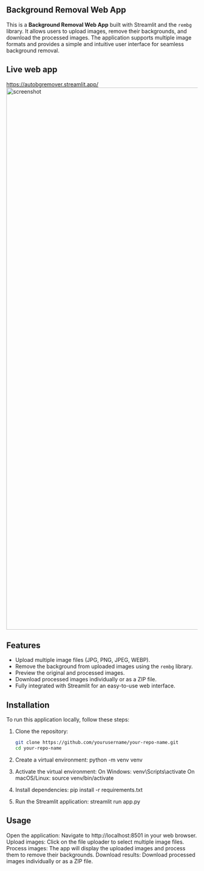 ## Background Removal Web App

This is a **Background Removal Web App** built with Streamlit and the `rembg` library. It allows users to upload images, remove their backgrounds, and download the processed images. The application supports multiple image formats and provides a simple and intuitive user interface for seamless background removal.

## Live web app
https://autobgremover.streamlit.app/
<img width="1427" alt="screenshot" src="https://github.com/user-attachments/assets/b232e4cb-6db9-4e04-b1c7-c01877050a95">

## Features

- Upload multiple image files (JPG, PNG, JPEG, WEBP).
- Remove the background from uploaded images using the `rembg` library.
- Preview the original and processed images.
- Download processed images individually or as a ZIP file.
- Fully integrated with Streamlit for an easy-to-use web interface.

## Installation

To run this application locally, follow these steps:

1. Clone the repository:

   ```bash
   git clone https://github.com/yourusername/your-repo-name.git
   cd your-repo-name
   
2. Create a virtual environment:
   python -m venv venv

3. Activate the virtual environment:
   On Windows:
   venv\Scripts\activate
   On macOS/Linux:
   source venv/bin/activate

4. Install dependencies:
   pip install -r requirements.txt

5. Run the Streamlit application:
   streamlit run app.py

## Usage
Open the application: Navigate to http://localhost:8501 in your web browser.
Upload images: Click on the file uploader to select multiple image files.
Process images: The app will display the uploaded images and process them to remove their backgrounds.
Download results: Download processed images individually or as a ZIP file.

